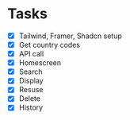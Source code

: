 # Tasks

- [x] Tailwind, Framer, Shadcn setup
- [x] Get country codes
- [x] API call
- [x] Homescreen
- [x] Search
- [x] Display
- [x] Resuse
- [x] Delete
- [x] History
